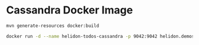 Cassandra Docker Image
========================================

```bash
mvn generate-resources docker:build

docker run -d --name helidon-todos-cassandra -p 9042:9042 helidon.demos/io/helidon/demo/helidon-todos-cassandra:latest
```

